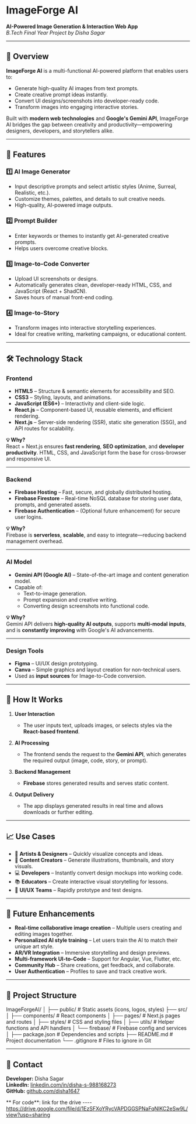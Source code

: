 # ImageForge AI  
**AI-Powered Image Generation & Interaction Web App**  
*B.Tech Final Year Project by Disha Sagar*  

---

## 📌 Overview
**ImageForge AI** is a multi-functional AI-powered platform that enables users to:
- Generate high-quality AI images from text prompts.
- Create creative prompt ideas instantly.
- Convert UI designs/screenshots into developer-ready code.
- Transform images into engaging interactive stories.

Built with **modern web technologies** and **Google's Gemini API**, ImageForge AI bridges the gap between creativity and productivity—empowering designers, developers, and storytellers alike.

---

## 🚀 Features

### 1️⃣ AI Image Generator
- Input descriptive prompts and select artistic styles (Anime, Surreal, Realistic, etc.).
- Customize themes, palettes, and details to suit creative needs.
- High-quality, AI-powered image outputs.

### 2️⃣ Prompt Builder
- Enter keywords or themes to instantly get AI-generated creative prompts.
- Helps users overcome creative blocks.

### 3️⃣ Image-to-Code Converter
- Upload UI screenshots or designs.
- Automatically generates clean, developer-ready HTML, CSS, and JavaScript (React + ShadCN).
- Saves hours of manual front-end coding.

### 4️⃣ Image-to-Story
- Transform images into interactive storytelling experiences.
- Ideal for creative writing, marketing campaigns, or educational content.

---

## 🛠 Technology Stack

### **Frontend**
- **HTML5** – Structure & semantic elements for accessibility and SEO.
- **CSS3** – Styling, layouts, and animations.
- **JavaScript (ES6+)** – Interactivity and client-side logic.
- **React.js** – Component-based UI, reusable elements, and efficient rendering.
- **Next.js** – Server-side rendering (SSR), static site generation (SSG), and API routes for scalability.

**💡 Why?**  
React + Next.js ensures **fast rendering**, **SEO optimization**, and **developer productivity**. HTML, CSS, and JavaScript form the base for cross-browser and responsive UI.

---

### **Backend**
- **Firebase Hosting** – Fast, secure, and globally distributed hosting.
- **Firebase Firestore** – Real-time NoSQL database for storing user data, prompts, and generated assets.
- **Firebase Authentication** – (Optional future enhancement) for secure user logins.

**💡 Why?**  
Firebase is **serverless**, **scalable**, and easy to integrate—reducing backend management overhead.

---

### **AI Model**
- **Gemini API (Google AI)** – State-of-the-art image and content generation model.
- Capable of:
  - Text-to-image generation.
  - Prompt expansion and creative writing.
  - Converting design screenshots into functional code.

**💡 Why?**  
Gemini API delivers **high-quality AI outputs**, supports **multi-modal inputs**, and is **constantly improving** with Google's AI advancements.

---

### **Design Tools**
- **Figma** – UI/UX design prototyping.
- **Canva** – Simple graphics and layout creation for non-technical users.
- Used as **input sources** for Image-to-Code conversion.

---

## 🔗 How It Works
1. **User Interaction**  
   - The user inputs text, uploads images, or selects styles via the **React-based frontend**.
   
2. **AI Processing**  
   - The frontend sends the request to the **Gemini API**, which generates the required output (image, code, story, or prompt).

3. **Backend Management**  
   - **Firebase** stores generated results and serves static content.

4. **Output Delivery**  
   - The app displays generated results in real time and allows downloads or further editing.

---

## 📈 Use Cases
- 🎨 **Artists & Designers** – Quickly visualize concepts and ideas.
- 📰 **Content Creators** – Generate illustrations, thumbnails, and story visuals.
- 💻 **Developers** – Instantly convert design mockups into working code.
- 📚 **Educators** – Create interactive visual storytelling for lessons.
- 📱 **UI/UX Teams** – Rapidly prototype and test designs.

---

## 🔮 Future Enhancements
- **Real-time collaborative image creation** – Multiple users creating and editing images together.
- **Personalized AI style training** – Let users train the AI to match their unique art style.
- **AR/VR Integration** – Immersive storytelling and design previews.
- **Multi-framework UI-to-Code** – Support for Angular, Vue, Flutter, etc.
- **Community Hub** – Share creations, get feedback, and collaborate.
- **User Authentication** – Profiles to save and track creative work.

---

## 📂 Project Structure
ImageForgeAI/
│
├── public/ # Static assets (icons, logos, styles)
├── src/
│ ├── components/ # React components
│ ├── pages/ # Next.js pages and routes
│ ├── styles/ # CSS and styling files
│ ├── utils/ # Helper functions and API handlers
│ └── firebase/ # Firebase config and services
│
├── package.json # Dependencies and scripts
├── README.md # Project documentation
└── .gitignore # Files to ignore in Git

---
## 💬 Contact
**Developer:** Disha Sagar  
**LinkedIn:** [linkedin.com/in/disha-s-988168273](https://www.linkedin.com/in/disha-s-988168273/)  
**GitHub:** [github.com/disha1647](https://github.com/disha1647) 

** For code**: link for the drive ----https://drive.google.com/file/d/1EzSFXoYRycVAPDGGSPNaFqNlKC2eSw9L/view?usp=sharing
